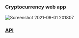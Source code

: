 ### Cryptocurrency web app
![Screenshot 2021-09-01 201807](https://user-images.githubusercontent.com/84632214/131697285-761cb989-57ee-454d-935d-e7fa60636b19.png)

### [API](https://www.coingecko.com/en/api/documentation)
 

